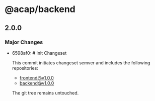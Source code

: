 # @acap/backend

## 2.0.0

### Major Changes

- 6598af0: # Init Changeset

  This commit initiates changeset semver and includes the following repositories:

  - frontend@v1.0.0
  - backend@v1.0.0

  The git tree remains untouched.
